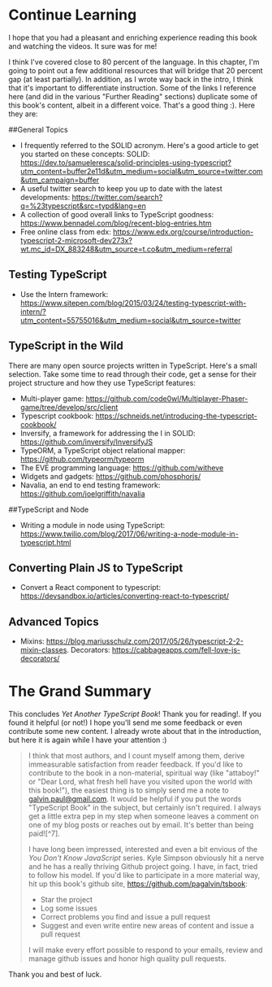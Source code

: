 # Continue Learning

I hope that you had a pleasant and enriching experience reading this book and watching the videos. It sure was for me!

I think I've covered close to 80 percent of the language. In this chapter, I'm going to point out a few additional resources that will bridge that 20 percent gap (at least partially). In addition, as I wrote way back in the intro, I think that it's important to differentiate instruction. Some of the links I reference here (and did in the various "Further Reading" sections) duplicate some of this book's content, albeit in a different voice. That's a good thing :). Here they are:

##General Topics
- I frequently referred to the SOLID acronym. Here's a good article to get you started on these concepts: SOLID: https://dev.to/samueleresca/solid-principles-using-typescript?utm_content=buffer2e11d&utm_medium=social&utm_source=twitter.com&utm_campaign=buffer
- A useful twitter search to keep you up to date with the latest developments: https://twitter.com/search?q=%23typescript&src=typd&lang=en
- A collection of good overall links to TypeScript goodness: https://www.bennadel.com/blog/recent-blog-entries.htm
- Free online class from edx: https://www.edx.org/course/introduction-typescript-2-microsoft-dev273x?wt.mc_id=DX_883248&utm_source=t.co&utm_medium=referral

## Testing TypeScript

- Use the Intern framework: https://www.sitepen.com/blog/2015/03/24/testing-typescript-with-intern/?utm_content=55755016&utm_medium=social&utm_source=twitter

## TypeScript in the Wild

There are many open source projects written in TypeScript. Here's a small selection. Take some time to read through their code, get a sense for their project structure and how they use TypeScript features:

- Multi-player game: https://github.com/code0wl/Multiplayer-Phaser-game/tree/develop/src/client
- Typescript cookbook: https://schneids.net/introducing-the-typescript-cookbook/ 
- Inversify, a framework for addressing the I in SOLID: https://github.com/inversify/InversifyJS
- TypeORM, a TypeScript object relational mapper: https://github.com/typeorm/typeorm
- The EVE programming language: https://github.com/witheve
- Widgets and gadgets: https://github.com/phosphorjs/
- Navalia, an end to end testing framework: https://github.com/joelgriffith/navalia

##TypeScript and Node

- Writing a module in node using TypeScript: https://www.twilio.com/blog/2017/06/writing-a-node-module-in-typescript.html

## Converting Plain JS to TypeScript

- Convert a React component to typescript: https://devsandbox.io/articles/converting-react-to-typescript/

## Advanced Topics

- Mixins: https://blog.mariusschulz.com/2017/05/26/typescript-2-2-mixin-classes. 
Decorators: https://cabbageapps.com/fell-love-js-decorators/

# The Grand Summary

This concludes _Yet Another TypeScript Book_! Thank you for reading!. If you found it helpful (or not!) I hope you'll send me some feedback or even contribute some new content. I already wrote about that in the introduction, but here it is again while I have your attention :)

>I think that most authors, and I count myself among them, derive immeasurable satisfaction from reader feedback. If you'd like to contribute to the book in a non-material, spiritual way (like "attaboy!" or "Dear Lord, what fresh hell have you visited upon the world with this book!"), the easiest thing is to simply send me a note to [galvin.paul@gmail.com](mailto:galvin.paul@gmail.com). It would be helpful if you put the words "TypeScript Book" in the subject, but certainly isn't required. I always get a little extra pep in my step when someone leaves a comment on one of my blog posts or reaches out by email. It's better than being paid![^7].
>
>I have long been impressed, interested and even a bit envious of the *You Don't Know JavaScript* series. Kyle Simpson obviously hit a nerve and he has a really thriving Github project going. I have, in fact, tried to follow his model. If you'd like to participate in a more material way, hit up this book's github site, https://github.com/pagalvin/tsbook:
>- Star the project
>- Log some issues
>- Correct problems you find and issue a pull request
>- Suggest and even write entire new areas of content and issue a pull request
>
>I will make every effort possible to respond to your emails, review and manage github issues and honor high quality pull requests.

Thank you and best of luck.

